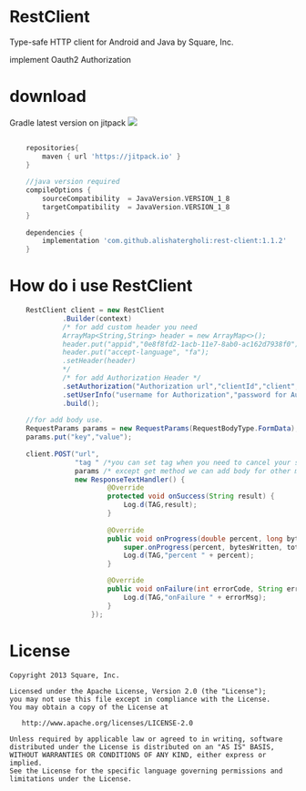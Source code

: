 RestClient
======

Type-safe HTTP client for Android and Java by Square, Inc.


implement Oauth2 Authorization


download
======

Gradle
latest version on jitpack [![](https://jitpack.io/v/alishatergholi/RestClient.svg)](https://jitpack.io/#alishatergholi/RestClient)
```groovy
    
    repositories{
        maven { url 'https://jitpack.io' }
    }
    
    //java version required
    compileOptions {
        sourceCompatibility  = JavaVersion.VERSION_1_8
        targetCompatibility  = JavaVersion.VERSION_1_8
    }
    
    dependencies {
        implementation 'com.github.alishatergholi:rest-client:1.1.2'
    }
```




How do i use RestClient
=======================
```java
    RestClient client = new RestClient
             .Builder(context)
             /* for add custom header you need 
             ArrayMap<String,String> header = new ArrayMap<>();
             header.put("appid","0e8f8fd2-1acb-11e7-8ab0-ac162d7938f0");
             header.put("accept-language", "fa");
             .setHeader(header)
             */
             /* for add Authorization Header */
             .setAuthorization("Authorization url","clientId","client",AuthType.BASIC_AUTH)
             .setUserInfo("username for Authorization","password for Authorization")
             .build();
    
    //for add body use.
    RequestParams params = new RequestParams(RequestBodyType.FormData);
    params.put("key","value");
    
    client.POST("url",
                "tag " /*you can set tag when you need to cancel your service*/,
                params /* except get method we can add body for other method as body */,
                new ResponseTextHandler() {
                        @Override
                        protected void onSuccess(String result) {
                            Log.d(TAG,result);
                        }
                        
                        @Override
                        public void onProgress(double percent, long bytesWritten, long totalSize) {
                            super.onProgress(percent, bytesWritten, totalSize);
                            Log.d(TAG,"percent " + percent);
                        }

                        @Override
                        public void onFailure(int errorCode, String errorMsg) {
                            Log.d(TAG,"onFailure " + errorMsg);
                        }
                    }); 
```
                    

License
=======

    Copyright 2013 Square, Inc.

    Licensed under the Apache License, Version 2.0 (the "License");
    you may not use this file except in compliance with the License.
    You may obtain a copy of the License at

       http://www.apache.org/licenses/LICENSE-2.0

    Unless required by applicable law or agreed to in writing, software
    distributed under the License is distributed on an "AS IS" BASIS,
    WITHOUT WARRANTIES OR CONDITIONS OF ANY KIND, either express or implied.
    See the License for the specific language governing permissions and
    limitations under the License.

